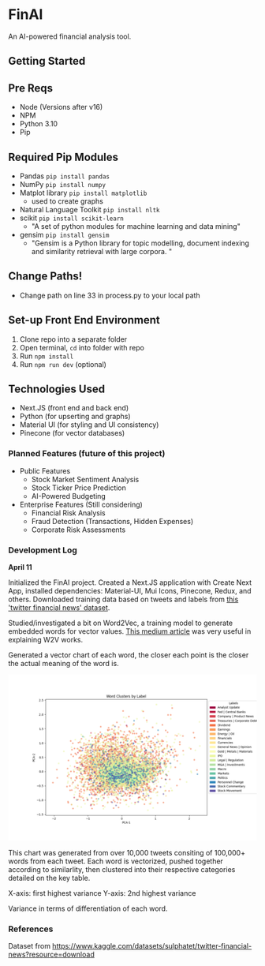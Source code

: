 # FinAI
An AI-powered financial analysis tool.

## Getting Started

## Pre Reqs
- Node (Versions after v16)
- NPM
- Python 3.10
- Pip

## Required Pip Modules
- Pandas `pip install pandas`
- NumPy `pip install numpy`
- Matplot library `pip install matplotlib`
   - used to create graphs
- Natural Language Toolkit `pip install nltk`
- scikit `pip install scikit-learn`
   - "A set of python modules for machine learning and data mining"
- gensim `pip install gensim`
   - "Gensim is a Python library for topic modelling, document indexing and similarity retrieval with large corpora. "

## Change Paths!
- Change path on line 33 in process.py to your local path

## Set-up Front End Environment
1. Clone repo into a separate folder
2. Open terminal, ``cd`` into folder with repo
3. Run ``npm install``
4. Run ``npm run dev`` (optional)

## Technologies Used
- Next.JS (front end and back end)
- Python (for upserting and graphs)
- Material UI (for styling and UI consistency)
- Pinecone (for vector databases)

### Planned Features (future of this project)
- Public Features
  - Stock Market Sentiment Analysis
  - Stock Ticker Price Prediction
  - AI-Powered Budgeting
- Enterprise Features (Still considering)
  - Financial Risk Analysis
  - Fraud Detection (Transactions, Hidden Expenses)
  - Corporate Risk Assessments

### Development Log

**April 11**

Initialized the FinAI project. Created a Next.JS application with Create Next App, installed dependencies: Material-UI, Mui Icons, Pinecone, Redux, and others. Downloaded training data based on tweets and labels from [this 'twitter financial news' dataset](https://www.kaggle.com/datasets/sulphatet/twitter-financial-news?resource=download).

Studied/investigated a bit on Word2Vec, a training model to generate embedded words for vector values. [This medium article](https://towardsdatascience.com/word2vec-explained-49c52b4ccb71) was very useful in explaining W2V works.

Generated a vector chart of each word, the closer each point is the closer the actual meaning of the word is.

![Chart](https://raw.githubusercontent.com/itsthomthomob/finai/main/process_data/word_clusters.png)

This chart was generated from over 10,000 tweets consiting of 100,000+ words from each tweet. Each word is vectorized, pushed together according to similarlity, then clustered into their respective categories detailed on the key table.

X-axis: first highest variance
Y-axis: 2nd highest variance

Variance in terms of differentiation of each word.

### References

Dataset from https://www.kaggle.com/datasets/sulphatet/twitter-financial-news?resource=download
